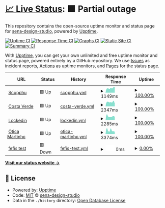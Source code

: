 # [📈 Live Status](https://sena-design-studio.github.io/uptime): <!--live status--> **🟧 Partial outage**

This repository contains the open-source uptime monitor and status page for [sena-design-studio](https://sena-design-studio.github.io/uptime), powered by [Upptime](https://github.com/upptime/upptime).

[![Uptime CI](https://github.com/sena-design-studio/uptime/workflows/Uptime%20CI/badge.svg)](https://github.com/sena-design-studio/uptime/actions?query=workflow%3A%22Uptime+CI%22)
[![Response Time CI](https://github.com/sena-design-studio/uptime/workflows/Response%20Time%20CI/badge.svg)](https://github.com/sena-design-studio/uptime/actions?query=workflow%3A%22Response+Time+CI%22)
[![Graphs CI](https://github.com/sena-design-studio/uptime/workflows/Graphs%20CI/badge.svg)](https://github.com/sena-design-studio/uptime/actions?query=workflow%3A%22Graphs+CI%22)
[![Static Site CI](https://github.com/sena-design-studio/uptime/workflows/Static%20Site%20CI/badge.svg)](https://github.com/sena-design-studio/uptime/actions?query=workflow%3A%22Static+Site+CI%22)
[![Summary CI](https://github.com/sena-design-studio/uptime/workflows/Summary%20CI/badge.svg)](https://github.com/sena-design-studio/uptime/actions?query=workflow%3A%22Summary+CI%22)

With [Upptime](https://upptime.js.org), you can get your own unlimited and free uptime monitor and status page, powered entirely by a GitHub repository. We use [Issues](https://github.com/sena-design-studio/uptime/issues) as incident reports, [Actions](https://github.com/sena-design-studio/uptime/actions) as uptime monitors, and [Pages](https://sena-design-studio.github.io/uptime) for the status page.

<!--start: status pages-->
<!-- This summary is generated by Upptime (https://github.com/upptime/upptime) -->
<!-- Do not edit this manually, your changes will be overwritten -->
<!-- prettier-ignore -->
| URL | Status | History | Response Time | Uptime |
| --- | ------ | ------- | ------------- | ------ |
| <img alt="" src="https://favicons.githubusercontent.com/www.scopphu.com" height="13"> [Scopphu](https://www.scopphu.com) | 🟩 Up | [scopphu.yml](https://github.com/sena-design-studio/uptime/commits/HEAD/history/scopphu.yml) | <details><summary><img alt="Response time graph" src="./graphs/scopphu/response-time-week.png" height="20"> 1149ms</summary><br><a href="https://sena-design-studio.github.io/uptime/history/scopphu"><img alt="Response time 1054" src="https://img.shields.io/endpoint?url=https%3A%2F%2Fraw.githubusercontent.com%2Fsena-design-studio%2Fuptime%2FHEAD%2Fapi%2Fscopphu%2Fresponse-time.json"></a><br><a href="https://sena-design-studio.github.io/uptime/history/scopphu"><img alt="24-hour response time 1019" src="https://img.shields.io/endpoint?url=https%3A%2F%2Fraw.githubusercontent.com%2Fsena-design-studio%2Fuptime%2FHEAD%2Fapi%2Fscopphu%2Fresponse-time-day.json"></a><br><a href="https://sena-design-studio.github.io/uptime/history/scopphu"><img alt="7-day response time 1149" src="https://img.shields.io/endpoint?url=https%3A%2F%2Fraw.githubusercontent.com%2Fsena-design-studio%2Fuptime%2FHEAD%2Fapi%2Fscopphu%2Fresponse-time-week.json"></a><br><a href="https://sena-design-studio.github.io/uptime/history/scopphu"><img alt="30-day response time 1070" src="https://img.shields.io/endpoint?url=https%3A%2F%2Fraw.githubusercontent.com%2Fsena-design-studio%2Fuptime%2FHEAD%2Fapi%2Fscopphu%2Fresponse-time-month.json"></a><br><a href="https://sena-design-studio.github.io/uptime/history/scopphu"><img alt="1-year response time 1054" src="https://img.shields.io/endpoint?url=https%3A%2F%2Fraw.githubusercontent.com%2Fsena-design-studio%2Fuptime%2FHEAD%2Fapi%2Fscopphu%2Fresponse-time-year.json"></a></details> | <details><summary><a href="https://sena-design-studio.github.io/uptime/history/scopphu">100.00%</a></summary><a href="https://sena-design-studio.github.io/uptime/history/scopphu"><img alt="All-time uptime 99.96%" src="https://img.shields.io/endpoint?url=https%3A%2F%2Fraw.githubusercontent.com%2Fsena-design-studio%2Fuptime%2FHEAD%2Fapi%2Fscopphu%2Fuptime.json"></a><br><a href="https://sena-design-studio.github.io/uptime/history/scopphu"><img alt="24-hour uptime 100.00%" src="https://img.shields.io/endpoint?url=https%3A%2F%2Fraw.githubusercontent.com%2Fsena-design-studio%2Fuptime%2FHEAD%2Fapi%2Fscopphu%2Fuptime-day.json"></a><br><a href="https://sena-design-studio.github.io/uptime/history/scopphu"><img alt="7-day uptime 100.00%" src="https://img.shields.io/endpoint?url=https%3A%2F%2Fraw.githubusercontent.com%2Fsena-design-studio%2Fuptime%2FHEAD%2Fapi%2Fscopphu%2Fuptime-week.json"></a><br><a href="https://sena-design-studio.github.io/uptime/history/scopphu"><img alt="30-day uptime 100.00%" src="https://img.shields.io/endpoint?url=https%3A%2F%2Fraw.githubusercontent.com%2Fsena-design-studio%2Fuptime%2FHEAD%2Fapi%2Fscopphu%2Fuptime-month.json"></a><br><a href="https://sena-design-studio.github.io/uptime/history/scopphu"><img alt="1-year uptime 99.96%" src="https://img.shields.io/endpoint?url=https%3A%2F%2Fraw.githubusercontent.com%2Fsena-design-studio%2Fuptime%2FHEAD%2Fapi%2Fscopphu%2Fuptime-year.json"></a></details>
| <img alt="" src="https://favicons.githubusercontent.com/www.costa-verde.com" height="13"> [Costa Verde](https://www.costa-verde.com) | 🟩 Up | [costa-verde.yml](https://github.com/sena-design-studio/uptime/commits/HEAD/history/costa-verde.yml) | <details><summary><img alt="Response time graph" src="./graphs/costa-verde/response-time-week.png" height="20"> 2347ms</summary><br><a href="https://sena-design-studio.github.io/uptime/history/costa-verde"><img alt="Response time 2200" src="https://img.shields.io/endpoint?url=https%3A%2F%2Fraw.githubusercontent.com%2Fsena-design-studio%2Fuptime%2FHEAD%2Fapi%2Fcosta-verde%2Fresponse-time.json"></a><br><a href="https://sena-design-studio.github.io/uptime/history/costa-verde"><img alt="24-hour response time 2174" src="https://img.shields.io/endpoint?url=https%3A%2F%2Fraw.githubusercontent.com%2Fsena-design-studio%2Fuptime%2FHEAD%2Fapi%2Fcosta-verde%2Fresponse-time-day.json"></a><br><a href="https://sena-design-studio.github.io/uptime/history/costa-verde"><img alt="7-day response time 2347" src="https://img.shields.io/endpoint?url=https%3A%2F%2Fraw.githubusercontent.com%2Fsena-design-studio%2Fuptime%2FHEAD%2Fapi%2Fcosta-verde%2Fresponse-time-week.json"></a><br><a href="https://sena-design-studio.github.io/uptime/history/costa-verde"><img alt="30-day response time 2250" src="https://img.shields.io/endpoint?url=https%3A%2F%2Fraw.githubusercontent.com%2Fsena-design-studio%2Fuptime%2FHEAD%2Fapi%2Fcosta-verde%2Fresponse-time-month.json"></a><br><a href="https://sena-design-studio.github.io/uptime/history/costa-verde"><img alt="1-year response time 2200" src="https://img.shields.io/endpoint?url=https%3A%2F%2Fraw.githubusercontent.com%2Fsena-design-studio%2Fuptime%2FHEAD%2Fapi%2Fcosta-verde%2Fresponse-time-year.json"></a></details> | <details><summary><a href="https://sena-design-studio.github.io/uptime/history/costa-verde">100.00%</a></summary><a href="https://sena-design-studio.github.io/uptime/history/costa-verde"><img alt="All-time uptime 99.81%" src="https://img.shields.io/endpoint?url=https%3A%2F%2Fraw.githubusercontent.com%2Fsena-design-studio%2Fuptime%2FHEAD%2Fapi%2Fcosta-verde%2Fuptime.json"></a><br><a href="https://sena-design-studio.github.io/uptime/history/costa-verde"><img alt="24-hour uptime 100.00%" src="https://img.shields.io/endpoint?url=https%3A%2F%2Fraw.githubusercontent.com%2Fsena-design-studio%2Fuptime%2FHEAD%2Fapi%2Fcosta-verde%2Fuptime-day.json"></a><br><a href="https://sena-design-studio.github.io/uptime/history/costa-verde"><img alt="7-day uptime 100.00%" src="https://img.shields.io/endpoint?url=https%3A%2F%2Fraw.githubusercontent.com%2Fsena-design-studio%2Fuptime%2FHEAD%2Fapi%2Fcosta-verde%2Fuptime-week.json"></a><br><a href="https://sena-design-studio.github.io/uptime/history/costa-verde"><img alt="30-day uptime 100.00%" src="https://img.shields.io/endpoint?url=https%3A%2F%2Fraw.githubusercontent.com%2Fsena-design-studio%2Fuptime%2FHEAD%2Fapi%2Fcosta-verde%2Fuptime-month.json"></a><br><a href="https://sena-design-studio.github.io/uptime/history/costa-verde"><img alt="1-year uptime 99.81%" src="https://img.shields.io/endpoint?url=https%3A%2F%2Fraw.githubusercontent.com%2Fsena-design-studio%2Fuptime%2FHEAD%2Fapi%2Fcosta-verde%2Fuptime-year.json"></a></details>
| <img alt="" src="https://favicons.githubusercontent.com/www.lockedin.pt" height="13"> [Lockedin](https://www.lockedin.pt) | 🟩 Up | [lockedin.yml](https://github.com/sena-design-studio/uptime/commits/HEAD/history/lockedin.yml) | <details><summary><img alt="Response time graph" src="./graphs/lockedin/response-time-week.png" height="20"> 2285ms</summary><br><a href="https://sena-design-studio.github.io/uptime/history/lockedin"><img alt="Response time 2046" src="https://img.shields.io/endpoint?url=https%3A%2F%2Fraw.githubusercontent.com%2Fsena-design-studio%2Fuptime%2FHEAD%2Fapi%2Flockedin%2Fresponse-time.json"></a><br><a href="https://sena-design-studio.github.io/uptime/history/lockedin"><img alt="24-hour response time 2217" src="https://img.shields.io/endpoint?url=https%3A%2F%2Fraw.githubusercontent.com%2Fsena-design-studio%2Fuptime%2FHEAD%2Fapi%2Flockedin%2Fresponse-time-day.json"></a><br><a href="https://sena-design-studio.github.io/uptime/history/lockedin"><img alt="7-day response time 2285" src="https://img.shields.io/endpoint?url=https%3A%2F%2Fraw.githubusercontent.com%2Fsena-design-studio%2Fuptime%2FHEAD%2Fapi%2Flockedin%2Fresponse-time-week.json"></a><br><a href="https://sena-design-studio.github.io/uptime/history/lockedin"><img alt="30-day response time 2218" src="https://img.shields.io/endpoint?url=https%3A%2F%2Fraw.githubusercontent.com%2Fsena-design-studio%2Fuptime%2FHEAD%2Fapi%2Flockedin%2Fresponse-time-month.json"></a><br><a href="https://sena-design-studio.github.io/uptime/history/lockedin"><img alt="1-year response time 2046" src="https://img.shields.io/endpoint?url=https%3A%2F%2Fraw.githubusercontent.com%2Fsena-design-studio%2Fuptime%2FHEAD%2Fapi%2Flockedin%2Fresponse-time-year.json"></a></details> | <details><summary><a href="https://sena-design-studio.github.io/uptime/history/lockedin">100.00%</a></summary><a href="https://sena-design-studio.github.io/uptime/history/lockedin"><img alt="All-time uptime 99.18%" src="https://img.shields.io/endpoint?url=https%3A%2F%2Fraw.githubusercontent.com%2Fsena-design-studio%2Fuptime%2FHEAD%2Fapi%2Flockedin%2Fuptime.json"></a><br><a href="https://sena-design-studio.github.io/uptime/history/lockedin"><img alt="24-hour uptime 100.00%" src="https://img.shields.io/endpoint?url=https%3A%2F%2Fraw.githubusercontent.com%2Fsena-design-studio%2Fuptime%2FHEAD%2Fapi%2Flockedin%2Fuptime-day.json"></a><br><a href="https://sena-design-studio.github.io/uptime/history/lockedin"><img alt="7-day uptime 100.00%" src="https://img.shields.io/endpoint?url=https%3A%2F%2Fraw.githubusercontent.com%2Fsena-design-studio%2Fuptime%2FHEAD%2Fapi%2Flockedin%2Fuptime-week.json"></a><br><a href="https://sena-design-studio.github.io/uptime/history/lockedin"><img alt="30-day uptime 100.00%" src="https://img.shields.io/endpoint?url=https%3A%2F%2Fraw.githubusercontent.com%2Fsena-design-studio%2Fuptime%2FHEAD%2Fapi%2Flockedin%2Fuptime-month.json"></a><br><a href="https://sena-design-studio.github.io/uptime/history/lockedin"><img alt="1-year uptime 99.18%" src="https://img.shields.io/endpoint?url=https%3A%2F%2Fraw.githubusercontent.com%2Fsena-design-studio%2Fuptime%2FHEAD%2Fapi%2Flockedin%2Fuptime-year.json"></a></details>
| <img alt="" src="https://favicons.githubusercontent.com/www.oticamartinho.pt" height="13"> [Otica Martinho](https://www.oticamartinho.pt) | 🟩 Up | [otica-martinho.yml](https://github.com/sena-design-studio/uptime/commits/HEAD/history/otica-martinho.yml) | <details><summary><img alt="Response time graph" src="./graphs/otica-martinho/response-time-week.png" height="20"> 3374ms</summary><br><a href="https://sena-design-studio.github.io/uptime/history/otica-martinho"><img alt="Response time 3172" src="https://img.shields.io/endpoint?url=https%3A%2F%2Fraw.githubusercontent.com%2Fsena-design-studio%2Fuptime%2FHEAD%2Fapi%2Fotica-martinho%2Fresponse-time.json"></a><br><a href="https://sena-design-studio.github.io/uptime/history/otica-martinho"><img alt="24-hour response time 2716" src="https://img.shields.io/endpoint?url=https%3A%2F%2Fraw.githubusercontent.com%2Fsena-design-studio%2Fuptime%2FHEAD%2Fapi%2Fotica-martinho%2Fresponse-time-day.json"></a><br><a href="https://sena-design-studio.github.io/uptime/history/otica-martinho"><img alt="7-day response time 3374" src="https://img.shields.io/endpoint?url=https%3A%2F%2Fraw.githubusercontent.com%2Fsena-design-studio%2Fuptime%2FHEAD%2Fapi%2Fotica-martinho%2Fresponse-time-week.json"></a><br><a href="https://sena-design-studio.github.io/uptime/history/otica-martinho"><img alt="30-day response time 2987" src="https://img.shields.io/endpoint?url=https%3A%2F%2Fraw.githubusercontent.com%2Fsena-design-studio%2Fuptime%2FHEAD%2Fapi%2Fotica-martinho%2Fresponse-time-month.json"></a><br><a href="https://sena-design-studio.github.io/uptime/history/otica-martinho"><img alt="1-year response time 3172" src="https://img.shields.io/endpoint?url=https%3A%2F%2Fraw.githubusercontent.com%2Fsena-design-studio%2Fuptime%2FHEAD%2Fapi%2Fotica-martinho%2Fresponse-time-year.json"></a></details> | <details><summary><a href="https://sena-design-studio.github.io/uptime/history/otica-martinho">100.00%</a></summary><a href="https://sena-design-studio.github.io/uptime/history/otica-martinho"><img alt="All-time uptime 91.39%" src="https://img.shields.io/endpoint?url=https%3A%2F%2Fraw.githubusercontent.com%2Fsena-design-studio%2Fuptime%2FHEAD%2Fapi%2Fotica-martinho%2Fuptime.json"></a><br><a href="https://sena-design-studio.github.io/uptime/history/otica-martinho"><img alt="24-hour uptime 100.00%" src="https://img.shields.io/endpoint?url=https%3A%2F%2Fraw.githubusercontent.com%2Fsena-design-studio%2Fuptime%2FHEAD%2Fapi%2Fotica-martinho%2Fuptime-day.json"></a><br><a href="https://sena-design-studio.github.io/uptime/history/otica-martinho"><img alt="7-day uptime 100.00%" src="https://img.shields.io/endpoint?url=https%3A%2F%2Fraw.githubusercontent.com%2Fsena-design-studio%2Fuptime%2FHEAD%2Fapi%2Fotica-martinho%2Fuptime-week.json"></a><br><a href="https://sena-design-studio.github.io/uptime/history/otica-martinho"><img alt="30-day uptime 75.38%" src="https://img.shields.io/endpoint?url=https%3A%2F%2Fraw.githubusercontent.com%2Fsena-design-studio%2Fuptime%2FHEAD%2Fapi%2Fotica-martinho%2Fuptime-month.json"></a><br><a href="https://sena-design-studio.github.io/uptime/history/otica-martinho"><img alt="1-year uptime 91.39%" src="https://img.shields.io/endpoint?url=https%3A%2F%2Fraw.githubusercontent.com%2Fsena-design-studio%2Fuptime%2FHEAD%2Fapi%2Fotica-martinho%2Fuptime-year.json"></a></details>
| <img alt="" src="https://favicons.githubusercontent.com/fefis.buildr.pt" height="13"> [fefis test](https://fefis.buildr.pt) | 🟥 Down | [fefis-test.yml](https://github.com/sena-design-studio/uptime/commits/HEAD/history/fefis-test.yml) | <details><summary><img alt="Response time graph" src="./graphs/fefis-test/response-time-week.png" height="20"> 0ms</summary><br><a href="https://sena-design-studio.github.io/uptime/history/fefis-test"><img alt="Response time 1709" src="https://img.shields.io/endpoint?url=https%3A%2F%2Fraw.githubusercontent.com%2Fsena-design-studio%2Fuptime%2FHEAD%2Fapi%2Ffefis-test%2Fresponse-time.json"></a><br><a href="https://sena-design-studio.github.io/uptime/history/fefis-test"><img alt="24-hour response time 0" src="https://img.shields.io/endpoint?url=https%3A%2F%2Fraw.githubusercontent.com%2Fsena-design-studio%2Fuptime%2FHEAD%2Fapi%2Ffefis-test%2Fresponse-time-day.json"></a><br><a href="https://sena-design-studio.github.io/uptime/history/fefis-test"><img alt="7-day response time 0" src="https://img.shields.io/endpoint?url=https%3A%2F%2Fraw.githubusercontent.com%2Fsena-design-studio%2Fuptime%2FHEAD%2Fapi%2Ffefis-test%2Fresponse-time-week.json"></a><br><a href="https://sena-design-studio.github.io/uptime/history/fefis-test"><img alt="30-day response time 0" src="https://img.shields.io/endpoint?url=https%3A%2F%2Fraw.githubusercontent.com%2Fsena-design-studio%2Fuptime%2FHEAD%2Fapi%2Ffefis-test%2Fresponse-time-month.json"></a><br><a href="https://sena-design-studio.github.io/uptime/history/fefis-test"><img alt="1-year response time 1709" src="https://img.shields.io/endpoint?url=https%3A%2F%2Fraw.githubusercontent.com%2Fsena-design-studio%2Fuptime%2FHEAD%2Fapi%2Ffefis-test%2Fresponse-time-year.json"></a></details> | <details><summary><a href="https://sena-design-studio.github.io/uptime/history/fefis-test">0.00%</a></summary><a href="https://sena-design-studio.github.io/uptime/history/fefis-test"><img alt="All-time uptime 17.29%" src="https://img.shields.io/endpoint?url=https%3A%2F%2Fraw.githubusercontent.com%2Fsena-design-studio%2Fuptime%2FHEAD%2Fapi%2Ffefis-test%2Fuptime.json"></a><br><a href="https://sena-design-studio.github.io/uptime/history/fefis-test"><img alt="24-hour uptime 0.00%" src="https://img.shields.io/endpoint?url=https%3A%2F%2Fraw.githubusercontent.com%2Fsena-design-studio%2Fuptime%2FHEAD%2Fapi%2Ffefis-test%2Fuptime-day.json"></a><br><a href="https://sena-design-studio.github.io/uptime/history/fefis-test"><img alt="7-day uptime 0.00%" src="https://img.shields.io/endpoint?url=https%3A%2F%2Fraw.githubusercontent.com%2Fsena-design-studio%2Fuptime%2FHEAD%2Fapi%2Ffefis-test%2Fuptime-week.json"></a><br><a href="https://sena-design-studio.github.io/uptime/history/fefis-test"><img alt="30-day uptime 1.38%" src="https://img.shields.io/endpoint?url=https%3A%2F%2Fraw.githubusercontent.com%2Fsena-design-studio%2Fuptime%2FHEAD%2Fapi%2Ffefis-test%2Fuptime-month.json"></a><br><a href="https://sena-design-studio.github.io/uptime/history/fefis-test"><img alt="1-year uptime 17.29%" src="https://img.shields.io/endpoint?url=https%3A%2F%2Fraw.githubusercontent.com%2Fsena-design-studio%2Fuptime%2FHEAD%2Fapi%2Ffefis-test%2Fuptime-year.json"></a></details>

<!--end: status pages-->

[**Visit our status website →**](https://sena-design-studio.github.io/uptime)

## 📄 License

- Powered by: [Upptime](https://github.com/upptime/upptime)
- Code: [MIT](./LICENSE) © [sena-design-studio](https://sena-design-studio.github.io/uptime)
- Data in the `./history` directory: [Open Database License](https://opendatacommons.org/licenses/odbl/1-0/)
